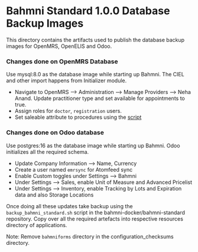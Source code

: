 # Bahmni Standard 1.0.0 Database Backup Images
This directory contains the artifacts used to publish the database backup images for OpenMRS, OpenELIS and Odoo.

### Changes done on OpenMRS Database
Use mysql:8.0 as the database image while starting up Bahmni. The CIEL and other import happens from Initializer module.

- Navigate to OpenMRS --> Administration --> Manage Providers --> Neha Anand. Update practitioner type and set available for appointments to true.
- Assign roles for `doctor`, `registration` users.
- Set saleable attribute to procedures using the [script](../../../metadataScripts/openmrs/set_saleable_attribute.sh)


### Changes done on Odoo database
Use postgres:16 as the database image while starting up Bahmni. Odoo initializes all the required schema.

- Update Company Information --> Name, Currency
- Create a user named `emrsync` for Atomfeed sync
- Enable Custom toggles under Settings --> Bahmni 
- Under Settings --> Sales, enable Unit of Measure and Advanced Pricelist
- Under Settings --> Inventory, enable Tracking by Lots and Expiration data and also Storage Locations


Once doing all these updates take backup using the `backup_bahmni_standard.sh` script in the bahmni-docker/bahmni-standard repository. Copy over all the required artefacts into respective resources directory of applications.

Note: Remove `bahmniforms` directory in the configuration_checksums directory.